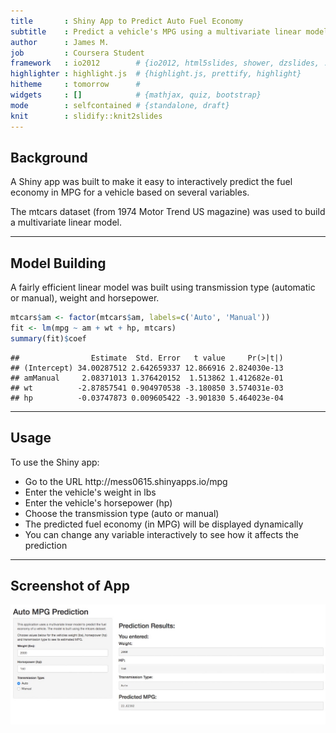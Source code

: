 ```yaml
---
title       : Shiny App to Predict Auto Fuel Economy
subtitle    : Predict a vehicle's MPG using a multivariate linear model.
author      : James M.
job         : Coursera Student
framework   : io2012        # {io2012, html5slides, shower, dzslides, ...}
highlighter : highlight.js  # {highlight.js, prettify, highlight}
hitheme     : tomorrow      # 
widgets     : []            # {mathjax, quiz, bootstrap}
mode        : selfcontained # {standalone, draft}
knit        : slidify::knit2slides
---
```


## Background

A Shiny app was built to make it easy to interactively predict the fuel economy in MPG for a vehicle 
based on several variables.

The mtcars dataset (from 1974 Motor Trend US magazine) was used to build a multivariate linear model.

---

## Model Building

A fairly efficient linear model was built using transmission type (automatic or manual), weight and horsepower. 




```r
mtcars$am <- factor(mtcars$am, labels=c('Auto', 'Manual'))
fit <- lm(mpg ~ am + wt + hp, mtcars)
summary(fit)$coef
```

```
##                Estimate  Std. Error   t value     Pr(>|t|)
## (Intercept) 34.00287512 2.642659337 12.866916 2.824030e-13
## amManual     2.08371013 1.376420152  1.513862 1.412682e-01
## wt          -2.87857541 0.904970538 -3.180850 3.574031e-03
## hp          -0.03747873 0.009605422 -3.901830 5.464023e-04
```

---

## Usage

To use the Shiny app:

<ul>
    <li>Go to the URL http://mess0615.shinyapps.io/mpg</li>
    <li>Enter the vehicle's weight in lbs</li>
    <li>Enter the vehicle's horsepower (hp)</li>
    <li>Choose the transmission type (auto or manual)</li>
    <li>The predicted fuel economy (in MPG) will be displayed dynamically</li>
    <li>You can change any variable interactively to see how it affects the prediction</li>
</ul>

---

## Screenshot of App

<img src="assets/img/shinyapp.jpg" />
